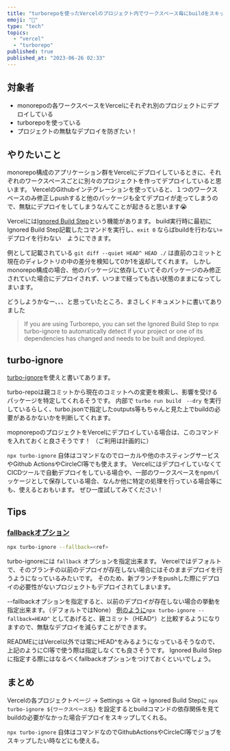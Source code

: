 ```yaml
---
title: "turborepoを使ったVercelのプロジェクト内でワークスペース毎にbuildをスキップしたい！"
emoji: "🫥"
type: "tech"
topics:
  - "vercel"
  - "turborepo"
published: true
published_at: "2023-06-26 02:33"
---
```


## 対象者

- monorepoの各ワークスペースをVercelにそれぞれ別のプロジェクトにデプロイしている
- turborepoを使っている
- プロジェクトの無駄なデプロイを防ぎたい！

## やりたいこと

monorepo構成のアプリケーション群をVercelにデプロイしているときに、それぞれのワークスペースごとに別々のプロジェクトを作ってデプロイしていると思います。
VercelのGithubインテグレーションを使っていると、１つのワークスペースのみ修正しpushすると他のパッケージも全てデプロイが走ってしまうので、無駄にデプロイをしてしまうなんてことが起きると思います😭

Vercelには[Ignored Build Step](https://vercel.com/docs/concepts/projects/overview#ignored-build-step)という機能があります。
build実行時に最初にIgnored Build Step記載したコマンドを実行し、`exit 0` ならばbuildを行わない=デプロイを行わない　ようにできます。

例として記載されている `git diff --quiet HEAD^ HEAD ./` は直前のコミットと現在のディレクトリの中の差分を検知して0か1を返却してくれます。
しかしmonorepo構成の場合、他のパッケージに依存していてそのパッケージのみ修正されていた場合にデプロイされず、いつまで経っても古い状態のままになってしまいます。

どうしようかなー、、、と思っていたところ、まさしくドキュメントに書いてありました

> If you are using Turborepo, you can set the Ignored Build Step to npx turbo-ignore to automatically detect if your project or one of its dependencies has changed and needs to be built and deployed.

## turbo-ignore

[turbo-ignore](https://turbo.build/repo/docs/core-concepts/monorepos/skipping-tasks)を使えと書いてあります。

turbo-repoは親コミットから現在のコミットへの変更を検索し、影響を受けるパッケージを特定してくれるそうです。
内部で `turbo run build　--dry` を実行しているらしく、turbo.jsonで指定したoutputs等もちゃんと見た上でbuildの必要があるかないかを判断してくれます。

mopnorepoのプロジェクトをVercelにデプロイしている場合は、このコマンドを入れておくと良さそうです！
（ご利用は計画的に）

`npx turbo-ignore` 自体はコマンドなのでローカルや他のホスティングサービスやGithub ActionsやCircleCI等でも使えます。
VercelにはデプロイしていなくてCICDツールで自動デプロイをしている場合や、一部のワークスペースをnpmパッケージとして保存している場合、なんか他に特定の処理を行っている場合等にも、使えるとおもいます。
ぜひ一度試してみてください！

## Tips

### [fallbackオプション](https://github.com/vercel/turbo/tree/main/packages/turbo-ignore#usage)

```zsh
npx turbo-ignore --fallback=<ref>
```

turbo-ignoreには `fallback` オプションを指定出来ます。
Vercelではデフォルトで、そのブランチの以前のデプロイが存在しない場合にはそのままデプロイを行うようになっているみたいです。
そのため、新ブランチをpushした際にデプロイの必要性がないプロジェクトもデプロイされてしまいます。

--fallbackオプションを指定すると、以前のデプロイが存在しない場合の挙動を指定出来ます。（デフォルトではNone）
[例のように](https://github.com/vercel/turbo/tree/main/packages/turbo-ignore#usage:~:text=npx%20turbo%2Dignore%20%2D%2Dfallback%3DHEAD%5E)`npx turbo-ignore --fallback=HEAD^` としてあげると、親コミット（HEAD^）と比較するようになりますので、無駄なデプロイを減らすことができます。

READMEにはVercel以外では常にHEAD^をみるようになっているそうなので、上記のようにCI等で使う際は指定しなくても良さそうです。
Ignored Build Stepに指定する際にはなるべくfallbackオプションをつけておくといいでしょう。

## まとめ

Vercelの各プロジェクトページ → Settings → Git → Ignored Build Stepに `npx turbo-ignore ${ワークスペース名}` を設定するとbuildコマンドの依存関係を見てbuildの必要がなかった場合デプロイをスキップしてくれる。

`npx turbo-ignore` 自体はコマンドなのでGithubActionsやCircleCI等でジョブをスキップしたい時などにも使える。
